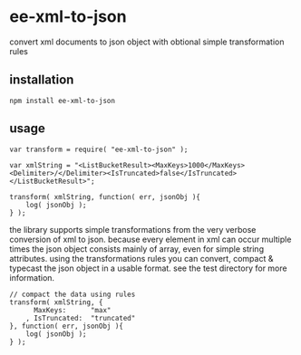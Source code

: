 # ee-xml-to-json

convert xml documents to json object with obtional simple transformation rules

## installation

	npm install ee-xml-to-json

## usage


	var transform = require( "ee-xml-to-json" );

	var xmlString = "<ListBucketResult><MaxKeys>1000</MaxKeys><Delimiter>/</Delimiter><IsTruncated>false</IsTruncated></ListBucketResult>";

	transform( xmlString, function( err, jsonObj ){
		log( jsonObj );
	} );


the library supports simple transformations from the very verbose conversion of xml to json. because every element in xml can occur multiple times the json object consists mainly of array, even for simple string attributes. using the transformations rules you can convert, compact & typecast the json object in a usable format. see the test directory for more information.


	// compact the data using rules
	transform( xmlString, {
		  MaxKeys: 		"max"
		, IsTruncated: 	"truncated"
	}, function( err, jsonObj ){
		log( jsonObj );
	} );

